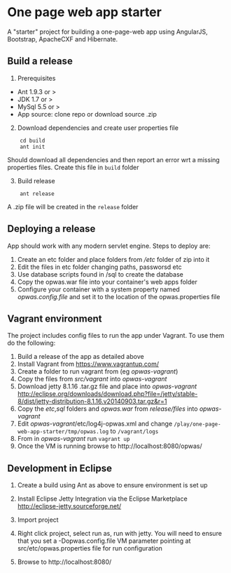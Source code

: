 # One page web app starter

A "starter" project for building a one-page-web app using AngularJS, Bootstrap, ApacheCXF and Hibernate.


## Build a release

1. Prerequisites

* Ant 1.9.3 or >
* JDK 1.7 or >
* MySql 5.5 or >
* App source: clone repo or download source .zip 

2. Download dependencies and create user properties file
```
    cd build
    ant init
```	
Should download all dependencies and then report an error wrt a missing properties files. Create this file in ```build``` folder

3. 	Build release
```
    ant release
```	
A .zip	file will be created in the ```release``` folder
	
## Deploying a release
App should work with any modern servlet engine. Steps to deploy are:

1. Create an etc folder and place folders from _/etc_ folder of zip into it
2. Edit the files in etc folder changing paths, passworsd etc
3. Use database scripts found in /sql to create the database
4. Copy the opwas.war file into your container's web apps folder
5. Configure your container with a system property named _opwas.config.file_ and set it to the location of the opwas.properties file

## Vagrant environment
The project includes config files to run the app under Vagrant. To use them do the following:

1. Build a release of the app as detailed above
2. Install Vagrant from https://www.vagrantup.com/
3. Create a folder to run vagrant from (eg _opwas-vagrant_)
4. Copy the files from _src/vagrant_ into  _opwas-vagrant_
5. Download jetty 8.1.16 .tar.gz file and place into _opwas-vagrant_ http://eclipse.org/downloads/download.php?file=/jetty/stable-8/dist/jetty-distribution-8.1.16.v20140903.tar.gz&r=1
6. Copy the _etc_,_sql_ folders and _opwas.war_ from _release/files_ into _opwas-vagrant_
7. Edit _opwas-vagrant_/etc/log4j-opwas.xml and change ```/play/one-page-web-app-starter/tmp/opwas.log``` to ```/vagrant/logs```
8. From in _opwas-vagrant_ run ```vagrant up```
9. Once the VM is running browse to http://localhost:8080/opwas/

## Development in Eclipse 
1. Create a build using Ant as above to ensure environment is set up

2. Install Eclipse Jetty Integration via the Eclipse Marketplace http://eclipse-jetty.sourceforge.net/

3. Import project

4. Right click project, select run as, run with jetty. You will need to ensure that you set a -Dopwas.config.file VM parameter pointing at src/etc/opwas.properties file for run configuration

5. Browse to http://localhost:8080/


